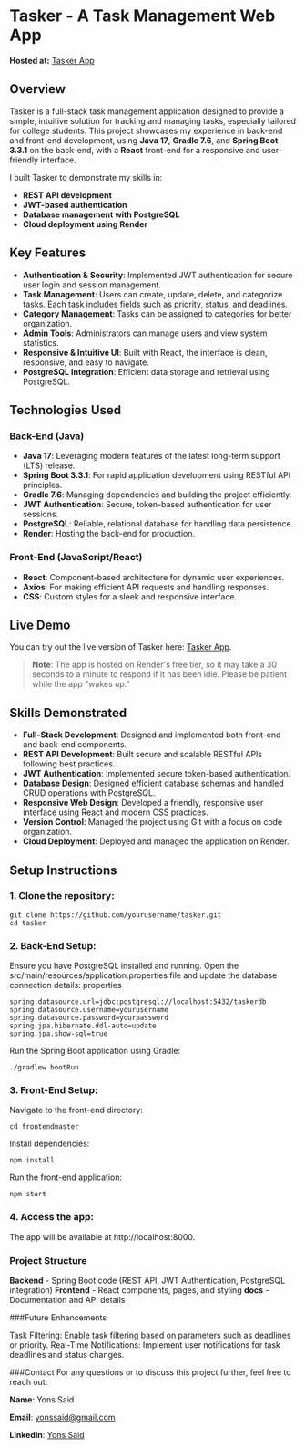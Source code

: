 # Tasker - A Task Management Web App
**Hosted at:** [Tasker App](https://tasker-app-bzga.onrender.com/)

## Overview
Tasker is a full-stack task management application designed to provide a simple, intuitive solution for tracking and managing tasks, especially tailored for college students. This project showcases my experience in back-end and front-end development, using **Java 17**, **Gradle 7.6**, and **Spring Boot 3.3.1** on the back-end, with a **React** front-end for a responsive and user-friendly interface.

I built Tasker to demonstrate my skills in:
- **REST API development**
- **JWT-based authentication**
- **Database management with PostgreSQL**
- **Cloud deployment using Render**

## Key Features
- **Authentication & Security**: Implemented JWT authentication for secure user login and session management.
- **Task Management**: Users can create, update, delete, and categorize tasks. Each task includes fields such as priority, status, and deadlines.
- **Category Management**: Tasks can be assigned to categories for better organization.
- **Admin Tools**: Administrators can manage users and view system statistics.
- **Responsive & Intuitive UI**: Built with React, the interface is clean, responsive, and easy to navigate.
- **PostgreSQL Integration**: Efficient data storage and retrieval using PostgreSQL.

## Technologies Used

### Back-End (Java)
- **Java 17**: Leveraging modern features of the latest long-term support (LTS) release.
- **Spring Boot 3.3.1**: For rapid application development using RESTful API principles.
- **Gradle 7.6**: Managing dependencies and building the project efficiently.
- **JWT Authentication**: Secure, token-based authentication for user sessions.
- **PostgreSQL**: Reliable, relational database for handling data persistence.
- **Render**: Hosting the back-end for production.

### Front-End (JavaScript/React)
- **React**: Component-based architecture for dynamic user experiences.
- **Axios**: For making efficient API requests and handling responses.
- **CSS**: Custom styles for a sleek and responsive interface.

## Live Demo
You can try out the live version of Tasker here: [Tasker App](https://tasker-app-bzga.onrender.com/).

> **Note**: The app is hosted on Render's free tier, so it may take a 30 seconds to a minute to respond if it has been idle. Please be patient while the app "wakes up."

## Skills Demonstrated
- **Full-Stack Development**: Designed and implemented both front-end and back-end components.
- **REST API Development**: Built secure and scalable RESTful APIs following best practices.
- **JWT Authentication**: Implemented secure token-based authentication.
- **Database Design**: Designed efficient database schemas and handled CRUD operations with PostgreSQL.
- **Responsive Web Design**: Developed a friendly, responsive user interface using React and modern CSS practices.
- **Version Control**: Managed the project using Git with a focus on code organization.
- **Cloud Deployment**: Deployed and managed the application on Render.

## Setup Instructions

### 1. Clone the repository:

```
git clone https://github.com/yourusername/tasker.git
cd tasker

```
### 2. Back-End Setup:

Ensure you have PostgreSQL installed and running.
Open the src/main/resources/application.properties file and update the database connection details:
properties

```
spring.datasource.url=jdbc:postgresql://localhost:5432/taskerdb
spring.datasource.username=yourusername
spring.datasource.password=yourpassword
spring.jpa.hibernate.ddl-auto=update
spring.jpa.show-sql=true
```

Run the Spring Boot application using Gradle:
```
./gradlew bootRun
```

### 3. Front-End Setup:

Navigate to the front-end directory:

```
cd frontendmaster
```

Install dependencies:

```
npm install
```

Run the front-end application:

```
npm start
```


### 4. Access the app:
   
The app will be available at http://localhost:8000.


### Project Structure

**Backend**    - Spring Boot code (REST API, JWT Authentication, PostgreSQL integration)
**Frontend**   - React components, pages, and styling
**docs**       - Documentation and API details


###Future Enhancements

Task Filtering: Enable task filtering based on parameters such as deadlines or priority.
Real-Time Notifications: Implement user notifications for task deadlines and status changes.


###Contact
For any questions or to discuss this project further, feel free to reach out:

**Name**: Yons Said

**Email**: yonssaid@gmail.com

**LinkedIn**: [Yons Said](https://www.linkedin.com/in/yonssaid/)
